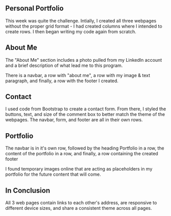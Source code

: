 ## Personal Portfolio ##

This week was quite the challenge. Intially, I created all three webpages without the proper grid format - I had created columns where I intended to create rows. I then began writing my code again from scratch. 

## About Me ##

The "About Me" section includes a photo pulled from my LinkedIn account and a brief description of what lead me to this program. 

There is a navbar, a row with "about me", a row with my image & text paragraph, and finally, a row with the footer I created. 

## Contact ##

I used code from Bootstrap to create a contact form. From there, I styled the buttons, text, and size of the comment box to better match the theme of the webpages. The navbar, form, and footer are all in their own rows.

## Portfolio ##

The navbar is in it's own row, followed by the heading Portfolio in a row, the content of the portfolio in a row, and finally, a row containing the created footer

I found temporary images online that are acting as placeholders in my portfolio for the future content that will come. 

## In Conclusion ##

All 3 web pages contain links to each other's address, are responsive to different device sizes, and share a consistent theme across all pages. 